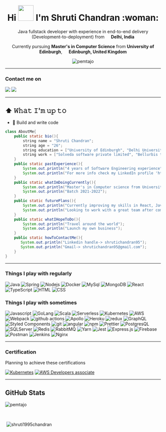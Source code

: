 <h1 align="center">Hi <img src = "https://raw.githubusercontent.com/MartinHeinz/MartinHeinz/master/wave.gif" width = 50px> I'm Shruti Chandran :woman:</h1>
<p align="center">Java fullstack developer with experience in end-to-end delivery (Development-to-deployment) from <img src="https://image.flaticon.com/icons/png/512/555/555462.png" width="13"/> <b>Delhi, India</b> </p>
<p align="center">Currently pursuing <b>Master's in Computer Science</b> from <b>University of Edinburgh</b>, <img src="https://image.flaticon.com/icons/png/512/555/555417.png" width="13"/> <b>Edinburgh, United Kingdom</b> </p>
<p align="center"> <img src="https://komarev.com/ghpvc/?username=shruti1995chandran" alt="pemtajo" /> </p>


---

<h3> Contact me on </h3>

[<img src="https://img.shields.io/badge/LinkedIn-0077B5?style=flat-square&logo=linkedin&logoColor=white" />](https://www.linkedin.com/shrutichandran95)
[<img src="https://img.shields.io/badge/Instagram-E4405F?style=flat-square&logo=instagram&logoColor=white"/>](https://www.instagram.com/iturhs_c/)

---

## ⬆ 𝚆𝚑𝚊𝚝 𝙸'𝚖 𝚞𝚙 𝚝𝚘
- 🔨 Build and write code
```java
class AboutMe{
    public static bio(){
        string name = "Shruti Chandran";
        string age = "26";
        string education = ["University of Edinburgh", "Delhi University"];
        string work = ["Solveda software private limited", "Bellurbis technology private limited"];
    }
    public static pastExperience(){
        System.out.println("4 years of Software Engineering experience");
        System.out.println("For more info check my LinkedIn profile 'https://www.linkedin.com/in/shrutichandran95/'");
    }
    public static whatImDoingCurrently(){
        System.out.println("Master's in Computer science from University of Edinburgh");
        System.out.println("Batch 2021-2022");
    }
    public static futurePlans(){
        System.out.println("Currently improving my skills in React, Java, NodeJS and System-design");
        System.out.println("Looking to work with a great team after completing my post-graduation");
    }
    public static whatIHopeToDo(){
        System.out.println("Travel around the world");
        System.out.println("Launch my own business");
    }
    public static howToContactMe(){
       System.out.println("Linkedin handle-> shrutichandran95");
       System.out.println("Gmail-> shrutichandran95@gmail.com");
    }
}  
```

---

<h3>Things I play with regularly</h3>
<p>
  <img alt="Java" src="https://img.shields.io/badge/Java-ED8B00?style=flat-square&logo=java&logoColor=white"/>
  <img alt="Spring" src="https://img.shields.io/badge/Spring-6DB33F?style=flat-square&logo=spring&logoColor=white"/>
  <img alt="Nodejs" src="https://img.shields.io/badge/-Nodejs-43853d?style=flat-square&logo=Node.js&logoColor=white" />
  <img alt="Docker" src="https://img.shields.io/badge/-Docker-46a2f1?style=flat-square&logo=docker&logoColor=white" />
  <img alt="MySql" src="https://img.shields.io/badge/MySQL-00000F?style=flat-square&logo=mysql&logoColor=white" />
  <img alt="MongoDB" src="https://img.shields.io/badge/-MongoDB-13aa52?style=flat-square&logo=mongodb&logoColor=white" />
  <img alt="React" src="https://img.shields.io/badge/-React-45b8d8?style=flat-square&logo=react&logoColor=white" />
  <img alt="TypeScript" src="https://img.shields.io/badge/-TypeScript-007ACC?style=flat-square&logo=typescript&logoColor=white" />
  <img alt="HTML" src="https://img.shields.io/badge/HTML5-E34F26?style=flat-square&logo=html5&logoColor=white" />
  <img alt="CSS" src="https://img.shields.io/badge/CSS3-1572B6?style=flat-square&logo=css3&logoColor=white" />
</p>

<h3>Things I play with sometimes</h3>
<p>
  <img alt="Javascript" src="https://img.shields.io/badge/JavaScript-323330?style=flat-square&logo=javascript&logoColor=F7DF1E"/>
  <img alt="GoLang" src="https://img.shields.io/badge/Go-00ADD8?style=flat-square&logo=go&logoColor=white"/>
  <img alt="Scala" src="https://img.shields.io/badge/Scala-DC322F?style=flat-square&logo=scala&logoColor=white"/>
  <img alt="Serverless" src="http://public.serverless.com/badges/v3.svg"/>
  <img alt="Kubernetes" src="https://img.shields.io/badge/kubernetes-326ce5.svg?&style=flat-square&logo=kubernetes&logoColor=white"/>
  <img alt="AWS" src="https://img.shields.io/badge/Amazon_AWS-232F3E?style=flat-square&logo=amazon-aws&logoColor=white"/>
  <img alt="Webpack" src="https://img.shields.io/badge/-Webpack-8DD6F9?style=flat-square&logo=webpack&logoColor=white" /> 
  <img alt="github actions" src="https://img.shields.io/badge/-Github_Actions-2088FF?style=flat-square&logo=github-actions&logoColor=white" />
  <img alt="Apollo" src="https://img.shields.io/badge/-Apollo%20GraphQL-311C87?style=flat-square&logo=apollo-graphql&logoColor=white" />
  <img alt="Heroku" src="https://img.shields.io/badge/-Heroku-430098?style=flat-square&logo=heroku&logoColor=white" />
  <img alt="redux" src="https://img.shields.io/badge/-Redux-764ABC?style=flat-square&logo=redux&logoColor=white" />
  <img alt="GraphQL" src="https://img.shields.io/badge/-GraphQL-E10098?style=flat-square&logo=graphql&logoColor=white" />
  <img alt="Styled Components" src="https://img.shields.io/badge/-Styled_Components-db7092?style=flat-square&logo=styled-components&logoColor=white" />
  <img alt="git" src="https://img.shields.io/badge/-Git-F05032?style=flat-square&logo=git&logoColor=white" />
  <img alt="angular" src="https://img.shields.io/badge/-Angular-DD0031?style=flat-square&logo=angular&logoColor=white" />
  <img alt="npm" src="https://img.shields.io/badge/-NPM-CB3837?style=flat-square&logo=npm&logoColor=white" />
  <img alt="Prettier" src="https://img.shields.io/badge/-Prettier-F7B93E?style=flat-square&logo=prettier&logoColor=white" />
  <img alt="PostgresQL" src="https://img.shields.io/badge/PostgreSQL-316192?style=flat-square&logo=postgresql&logoColor=white"/>
  <img alt="SQLServer" src="https://img.shields.io/badge/Microsoft%20SQL%20Sever-CC2927?style=flat-square&logo=microsoft%20sql%20server&logoColor=white"/>
  <img alt="Redis" src="https://img.shields.io/badge/redis-%23DD0031.svg?&style=flat-square&logo=redis&logoColor=white"/>
  <img alt="RabbitMQ" src="https://img.shields.io/badge/rabbitmq-%23FF6600.svg?&style=flat-square&logo=rabbitmq&logoColor=white"/>
  <img alt="Yarn" src="https://img.shields.io/badge/Yarn-2C8EBB?style=flat-square&logo=yarn&logoColor=white"/>
  <img alt="Jest" src="https://img.shields.io/badge/Jest-C21325?style=flat-square&logo=jest&logoColor=white"/>
  <img alt="Express.js" src="https://img.shields.io/badge/Express.js-000000?style=flat-square&logo=express&logoColor=white"/>
  <img alt="Firebase" src="https://img.shields.io/badge/firebase-ffca28?style=flat-square&logo=firebase&logoColor=black"/>
  <img alt="Postman" src="https://img.shields.io/badge/Postman-FF6C37?style=flat-square&logo=Postman&logoColor=white"/>
  <img alt="Jenkins" src="https://img.shields.io/badge/Jenkins-D24939?style=flat-square&logo=Jenkins&logoColor=white"/>
  <img alt="Nginx" src="https://img.shields.io/badge/Nginx-009639?style=flat-square&logo=nginx&logoColor=white"/>
</p>

---


<h3> Certification </h3>

<p> Planning to achieve these certifications </p>

[![Kubernetes](https://images.credly.com/size/110x110/images/f88d800c-5261-45c6-9515-0458e31c3e16/ckad_from_cncfsite.png)](https://images.credly.com/size/110x110/images/f88d800c-5261-45c6-9515-0458e31c3e16/ckad_from_cncfsite.png)
[![AWS Developers associate](https://images.credly.com/size/110x110/images/598f6ac6-2dbd-4394-8ae4-943b2f4c43ea/AWS-Developer-Associate-2020.png)](https://images.credly.com/size/110x110/images/598f6ac6-2dbd-4394-8ae4-943b2f4c43ea/AWS-Developer-Associate-2020.png)

---


<h2> GitHub Stats </h2>

<div>
  <p><img align="center" src="https://github-readme-streak-stats.herokuapp.com/?user=shruti1995chandran&theme=dark" alt="pemtajo" /></p>
</div>
<!--
  <div>
<p><img align="left" src="https://github-readme-stats.vercel.app/api/top-langs?username=shruti1995chandran&show_icons=true&locale=en&layout=compact&theme=dark" alt="shruti1995chandran" /></p>
</div>
--!>
<br/>

<div>
<p>&nbsp;<img align="center" src="https://github-readme-stats.vercel.app/api?username=shruti1995chandran&show_icons=true&locale=en&theme=dark" alt="shruti1995chandran" /></p>
</div>
